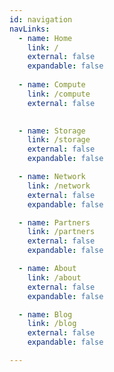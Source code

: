 ```yaml
---
id: navigation
navLinks:
  - name: Home
    link: /
    external: false
    expandable: false
                                                                                                                                                                 
  - name: Compute
    link: /compute
    external: false
    

  - name: Storage
    link: /storage
    external: false
    expandable: false

  - name: Network
    link: /network
    external: false
    expandable: false

  - name: Partners
    link: /partners
    external: false
    expandable: false

  - name: About
    link: /about
    external: false
    expandable: false

  - name: Blog
    link: /blog
    external: false
    expandable: false

---
```


<!-- navLinks:

  - name: WHY
    link: https://threefold.io/why
    external: true
    expandable: false

  - name: PARTICIPATE
    link: ''
    external: false
    expandable: true
    submenu:
      - title: Deploy P2P Cloud
        path: https://threefold.io/info/cloud#/cloud__readme
        external: true
      - title: Deploy P2P Apps
        path: https://threefold.io/marketplace
        external: true
      - title: Buy TFT
        path: https://library.threefold.me/info/tfgrid/#/tokens/how_to_buy
        external: true
      - title: Be The Internet
        path: https://threefold.io/farming
        external: true
      - title: SDK
        path: https://library.threefold.me/info/sdk/
        external: true
      - title: Join Testing Community
        path: https://t.me/joinchat/BwOvOxxgK59GmRoZ2_sM0w
        external: true
        
          
  - name: ThreeFold
    link: ''
    external: false
    expandable: true
    submenu:     
      - title: Home
        path: https://threefold.io
        external: true    
      - title: Tokens
        path: https://threefold.io/token
        external: true
      - title: Farming
        path: https://threefold.io/farming
        external: true
      - title: Cloud
        path: https://cloud.threefold.io
        external: true
      - title: Digital Twin
        path: https://mydigitaltwin.io/
        external: true
      - title: Conscious Internet
        path: https://threefold.io/aci
        external: true        
      - title: Developers (SDK)
        path: https://library.threefold.me/info/sdk/
        external: true
      - title: Explorer
        path: https://explorer.threefold.io/
        external: true 

  - name: Community
    link: "" # /dropdown
    external: false
    expandable: true
    submenu:
      - title: Partners
        path: https://threefold.io/partners
        external: true
      - title: People
        path: https://threefold.io/people
        external: true      
      - title: Alliance
        path: https://threefold.io/aci
        external: true
      - title: Telegram
        path: https://t.me/threefoldnews
        external: true   

  - name: More Info
    link: "" # /dropdown
    external: false
    expandable: true
    submenu:
      - title: KnowledgeBase
        path: https://library.threefold.me/info/tfgrid
        external: true            
      - title: Blog
        path: https://www.threefold.io/blog
        external: true
      - title: NewsRoom
        path: https://www.threefold.io/news
        external: true
      - title: Forum
        path: https://forum.threefold.io
        external: true
      - title: FAQ
        path: https://www.threefold.io/faq
        external: true   
      - title: Explorer
        path: https://explorer.threefold.io/
        external: true   

social:
  - icon: telegram-plane
    link: https://t.me/threefoldnews -->